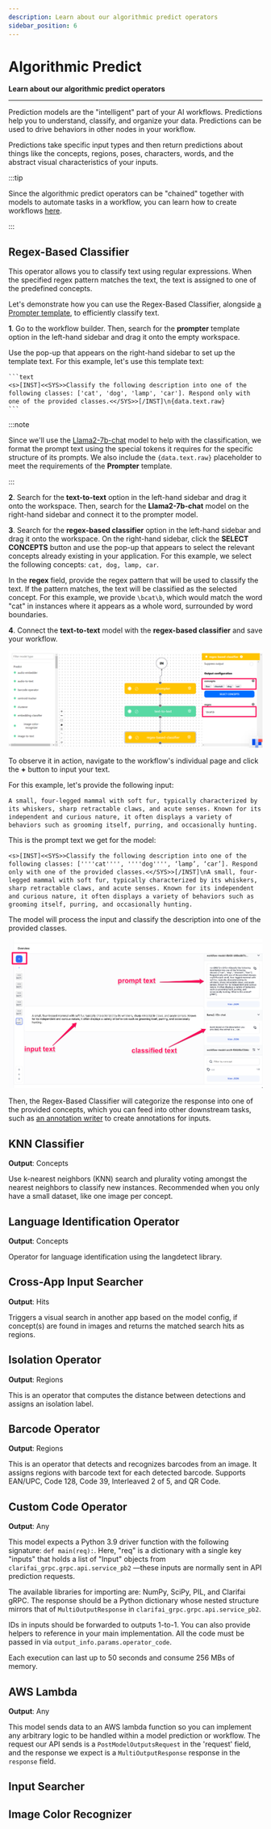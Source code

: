 ```yaml
---
description: Learn about our algorithmic predict operators
sidebar_position: 6
---
```


# Algorithmic Predict

**Learn about our algorithmic predict operators**
<hr />

Prediction models are the "intelligent" part of your AI workflows. Predictions help you to understand, classify, and organize your data. Predictions can be used to drive behaviors in other nodes in your workflow.

Predictions take specific input types and then return predictions about things like the concepts, regions, poses, characters, words, and the abstract visual characteristics of your inputs.

:::tip

Since the algorithmic predict operators can be "chained" together with models to automate tasks in a workflow, you can learn how to create workflows [here](https://docs.clarifai.com/portal-guide/workflows/input-nodes#create-your-workflow). 

:::

## Regex-Based Classifier 

This operator allows you to classify text using regular expressions. When the specified regex pattern matches the text, the text is assigned to one of the predefined concepts. 

Let's demonstrate how you can use the Regex-Based Classifier, alongside [a Prompter template](https://docs.clarifai.com/portal-guide/model/agent-system-operators/transform#prompter), to efficiently classify text. 

**1**. Go to the workflow builder. Then, search for the **prompter** template option in the left-hand sidebar and drag it onto the empty workspace.

 Use the pop-up that appears on the right-hand sidebar to set up the template text. For this example, let's use this template text: 

    ```text
    <s>[INST]<<SYS>>Classify the following description into one of the following classes: ['cat', 'dog', 'lamp', 'car']. Respond only with one of the provided classes.<</SYS>>[/INST]\n{data.text.raw} 
    ```
     
:::note

Since we'll use the [Llama2-7b-chat](https://clarifai.com/meta/Llama-2/models/llama2-7b-chat) model to help with the classification, we format the prompt text using the special tokens it requires for the specific structure of its prompts. We also include the `{data.text.raw}` placeholder to meet the requirements of the **Prompter** template.

:::

**2**. Search for the **text-to-text** option in the left-hand sidebar and drag it onto the workspace. Then, search for the **Llama2-7b-chat** model on the right-hand sidebar and connect it to the prompter model. 

**3**. Search for the **regex-based classifier** option in the left-hand sidebar and drag it onto the workspace. On the right-hand sidebar, click the **SELECT CONCEPTS** button and use the pop-up that appears to select the relevant concepts already existing in your application. For this example, we select the following concepts: `cat, dog, lamp, car`.

In the **regex** field, provide the regex pattern that will be used to classify the text. If the pattern matches, the text will be classified as the selected concept. For this example, we provide `\bcat\b`, which would match the word "cat" in instances where it appears as a whole word, surrounded by word boundaries.

**4**. Connect the **text-to-text** model with the **regex-based classifier** and save your workflow. 

![](/img/others/regex_1.png)

To observe it in action, navigate to the workflow's individual page and click the **+** button to input your text. 

For this example, let's provide the following input: 

```text
A small, four-legged mammal with soft fur, typically characterized by its whiskers, sharp retractable claws, and acute senses. Known for its independent and curious nature, it often displays a variety of behaviors such as grooming itself, purring, and occasionally hunting.
```

This is the prompt text we get for the model:

```text
<s>[INST]<<SYS>>Classify the following description into one of the following classes: [''''cat'''', ''''dog'''', ‘lamp’, ‘car’]. Respond only with one of the provided classes.<</SYS>>[/INST]\nA small, four-legged mammal with soft fur, typically characterized by its whiskers, sharp retractable claws, and acute senses. Known for its independent and curious nature, it often displays a variety of behaviors such as grooming itself, purring, and occasionally hunting.
```

The model will process the input and classify the description into one of the provided classes. 

![](/img/others/regex_2.png)

Then, the Regex-Based Classifier will categorize the response into one of the provided concepts, which you can feed into other downstream tasks, such as [an annotation writer](http://localhost:3000/portal-guide/model/agent-system-operators/push#annotation-writer) to create annotations for inputs.

## KNN Classifier

**Output**: Concepts

Use k-nearest neighbors (KNN) search and plurality voting amongst the nearest neighbors to classify new instances. Recommended when you only have a small dataset, like one image per concept. 

## Language Identification Operator

**Output**: Concepts

Operator for language identification using the langdetect library.

## Cross-App Input Searcher

**Output**: Hits

Triggers a visual search in another app based on the model config, if concept(s) are found in images and returns the matched search hits as regions.



## Isolation Operator

**Output**: Regions

This is an operator that computes the distance between detections and assigns an isolation label.

## Barcode Operator

**Output**: Regions

This is an operator that detects and recognizes barcodes from an image. It assigns regions with barcode text for each detected barcode. Supports EAN/UPC, Code 128, Code 39, Interleaved 2 of 5, and QR Code.

## Custom Code Operator 

**Output**: Any

This model expects a Python 3.9 driver function with the following signature: `def main(req):`. Here, "req" is a dictionary with a single key "inputs" that holds a list of "Input" objects from `clarifai_grpc.grpc.api.service_pb2` —these inputs are normally sent in API prediction requests. 

The available libraries for importing are: NumPy, SciPy, PIL, and Clarifai gRPC. The response should be a Python dictionary whose nested structure mirrors that of `MultiOutputResponse` in `clarifai_grpc.grpc.api.service_pb2`. 

IDs in inputs should be forwarded to outputs 1-to-1. You can also provide helpers to reference in your main implementation. All the code must be passed in via `output_info.params.operator_code`. 

Each execution can last up to 50 seconds and consume 256 MBs of memory.

## AWS Lambda

**Output**: Any

This model sends data to an AWS lambda function so you can implement any arbitrary logic to be handled within a model prediction or workflow. 
The request our API sends is a `PostModelOutputsRequest` in the 'request' field, and the response we expect is a `MultiOutputResponse` response in the `response` field. 

## Input Searcher

## Image Color Recognizer